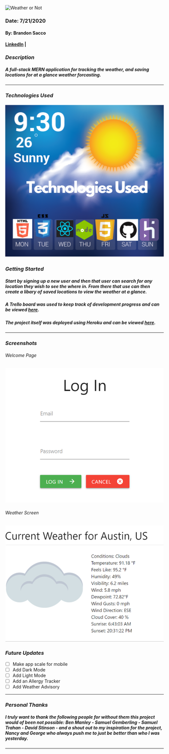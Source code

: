 ![Weather or Not](public/assets/Logo.gif)

### Date: 7/21/2020

#### By: Brandon Sacco
#### [LinkedIn](https://www.linkedin.com/in/brandonsacco/) | 

### ***Description***

##### A full-stack MERN application for tracking the weather, and saving locations for at a glance weather forcasting.
***

### ***Technologies Used***

![Technologies Used](public/assets/techUsed.jpg)



### ***Getting Started***

##### Start by signing up a new user and then that user can search for any location they wish to see the where in. From there that use can then create a libary of saved locations to view the weather at a glance. 
##### A Trello board was used to keep track of development progress and can be viewed [here](https://trello.com/b/KePTxNPl/weather-or-not).
##### The project itself was deployed using Heroku and can be viewed [here](https://weather-or-nott.herokuapp.com/).
***

### ***Screenshots***

###### Welcome Page
![Welcome Page](public/assets/welcomepage.png)

###### Weather Screen
![Weather Screen](public/assets/weatherscreen.png)



### ***Future Updates***

- [ ] Make app scale for mobile
- [ ] Add Dark Mode
- [ ] Add Light Mode
- [ ] Add an Allergy Tracker
- [ ] Add Weather Advisory 
***

### ***Personal Thanks***

##### I truly want to thank the following people for without them this project would of been not possible: Ben Manley - Samuel Gemberling - Samuel Trahan - David Stinson - and a shout out to my inspiration for the project, Nancy and George who always push me to just be better than who I was yesterday.


***